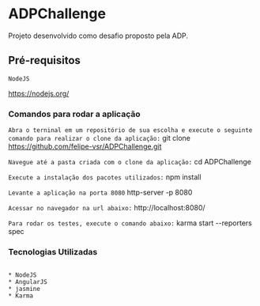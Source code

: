 ﻿# ADPChallenge


Projeto desenvolvido como desafio proposto pela ADP.

## Pré-requisitos
``
NodeJS
``

https://nodejs.org/


### Comandos para rodar a aplicação

``
Abra o terninal em um repositório de sua escolha e execute o seguinte comando para realizar o clone da aplicação:
``
git clone https://github.com/felipe-vsr/ADPChallenge.git

``
Navegue até a pasta criada com o clone da aplicação:
``
cd ADPChallenge

``
Execute a instalação dos pacotes utilizados:
``
npm install

``
Levante a aplicação na porta 8080
``
http-server -p 8080

``
Acessar no navegador na url abaixo:
``
http://localhost:8080/

``
Para rodar os testes, execute o comando abaixo:
``
karma start --reporters spec


### Tecnologias Utilizadas
```

* NodeJS
* AngularJS
* jasmine
* Karma
